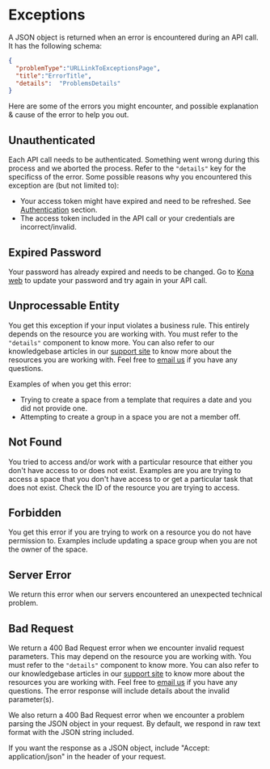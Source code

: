 Exceptions
=====

A JSON object is returned when an error is encountered during an API call. It has the following schema:

```json
{
  "problemType":"URLLinkToExceptionsPage",
  "title":"ErrorTitle",
  "details":  "ProblemsDetails"
}
```
Here are some of the errors you might encounter, and possible explanation & cause of the error to help you out.

Unauthenticated <a name='unauthenticated'><a>
------------

Each API call needs to be authenticated. Something went wrong during this process and we aborted the process. Refer to the ```"details"``` key for the specificss of the error. Some possible reasons why you encountered this exception are (but not limited to):

  - Your access token might have expired and need to be refreshed. See [Authentication](authentication.md) section.
  - The access token included in the API call or your credentials are incorrect/invalid.

Expired Password <a name='expired'><a>
------------

Your password has already expired and needs to be changed. Go to [Kona web](https://www.kona.com/users/sign_in) to update your password and try again in your API call.

Unprocessable Entity <a name='unprocessable_entity'><a>
------------

You get this exception if your input violates a business rule. This entirely depends on the resource you are working with. You must refer to the ```"details"``` component to know more. You can also refer to our knowledgebase articles in our [support site](http://support.kona.com) to know more about the resources you are working with. Feel free to [email us](mailto:support@kona.com) if you have any questions.

Examples of when you get this error:

   - Trying to create a space from a template that requires a date and you did not provide one.
   - Attempting to create a group in a space you are not a member off.

Not Found <a name='not_found'><a>
------------

You tried to access and/or work with a particular resource that either you don't have access to or does not exist. Examples are you are trying to access a space that you don't have access to or get a particular task that does not exist. Check the ID of the resource you are trying to access.

Forbidden <a name='render_forbidden'><a>
------------

You get this error if you are trying to work on a resource you do not have permission to. Examples include updating a space group when you are not the owner of the space.

Server Error <a name='server_error'><a>
------------

We return this error when our servers encountered an unexpected technical problem.

Bad Request <a name='bad_request'><a>
--------------

We return a 400 Bad Request error when we encounter invalid request parameters. This may depend on the resource you are working with. You must refer to the ```"details"``` component to know more. You can also refer to our knowledgebase articles in our [support site](http://support.kona.com) to know more about the resources you are working with. Feel free to [email us](mailto:support@kona.com) if you have any questions. The error response will include details about the invalid parameter(s).  

We also return a 400 Bad Request error when we encounter a problem parsing the JSON object in your request. By default, we respond in raw text format with the JSON string included.

If you want the response as a JSON object, include "Accept: application/json" in the header of your request.

